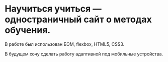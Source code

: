# Научиться учиться — одностраничный сайт о методах обучения.

В работе был использован БЭМ, flexbox, HTML5, CSS3.

В будущем хочу сделать работу адаптивной под мобильные устройства. 
